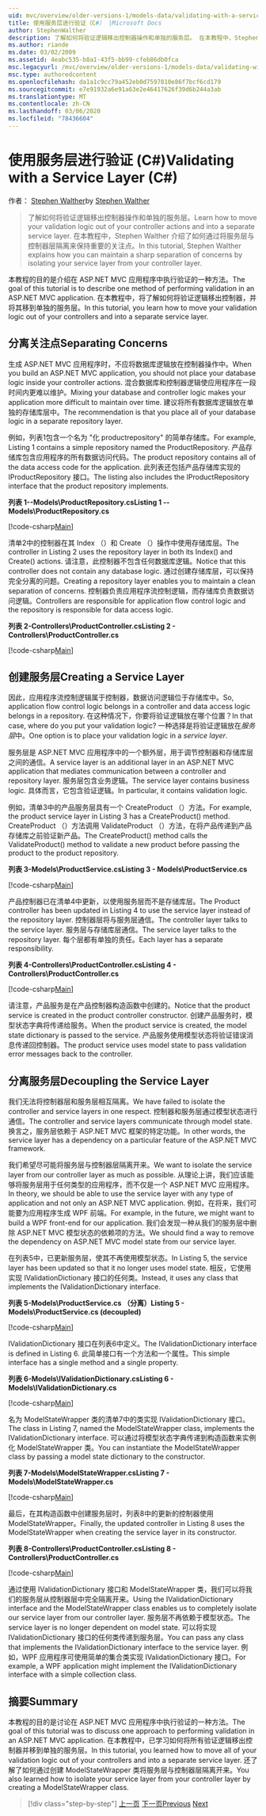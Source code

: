```yaml
---
uid: mvc/overview/older-versions-1/models-data/validating-with-a-service-layer-cs
title: 使用服务层进行验证（C#） |Microsoft Docs
author: StephenWalther
description: 了解如何将验证逻辑移出控制器操作和单独的服务层。 在本教程中，Stephen Walther 介绍了如何 。
ms.author: riande
ms.date: 03/02/2009
ms.assetid: 4eabc535-b8a1-43f5-bb99-cfeb86db0fca
msc.legacyurl: /mvc/overview/older-versions-1/models-data/validating-with-a-service-layer-cs
msc.type: authoredcontent
ms.openlocfilehash: da1a1c9cc79a452eb0d7597810e86f7bcf6cd179
ms.sourcegitcommit: e7e91932a6e91a63e2e46417626f39d6b244a3ab
ms.translationtype: MT
ms.contentlocale: zh-CN
ms.lasthandoff: 03/06/2020
ms.locfileid: "78436604"
---
```

# <a name="validating-with-a-service-layer-c"></a><span data-ttu-id="3f17e-104">使用服务层进行验证 (C#)</span><span class="sxs-lookup"><span data-stu-id="3f17e-104">Validating with a Service Layer (C#)</span></span>

<span data-ttu-id="3f17e-105">作者： [Stephen Walther](https://github.com/StephenWalther)</span><span class="sxs-lookup"><span data-stu-id="3f17e-105">by [Stephen Walther](https://github.com/StephenWalther)</span></span>

> <span data-ttu-id="3f17e-106">了解如何将验证逻辑移出控制器操作和单独的服务层。</span><span class="sxs-lookup"><span data-stu-id="3f17e-106">Learn how to move your validation logic out of your controller actions and into a separate service layer.</span></span> <span data-ttu-id="3f17e-107">在本教程中，Stephen Walther 介绍了如何通过将服务层与控制器层隔离来保持重要的关注点。</span><span class="sxs-lookup"><span data-stu-id="3f17e-107">In this tutorial, Stephen Walther explains how you can maintain a sharp separation of concerns by isolating your service layer from your controller layer.</span></span>

<span data-ttu-id="3f17e-108">本教程的目的是介绍在 ASP.NET MVC 应用程序中执行验证的一种方法。</span><span class="sxs-lookup"><span data-stu-id="3f17e-108">The goal of this tutorial is to describe one method of performing validation in an ASP.NET MVC application.</span></span> <span data-ttu-id="3f17e-109">在本教程中，将了解如何将验证逻辑移出控制器，并将其移到单独的服务层。</span><span class="sxs-lookup"><span data-stu-id="3f17e-109">In this tutorial, you learn how to move your validation logic out of your controllers and into a separate service layer.</span></span>

## <a name="separating-concerns"></a><span data-ttu-id="3f17e-110">分离关注点</span><span class="sxs-lookup"><span data-stu-id="3f17e-110">Separating Concerns</span></span>

<span data-ttu-id="3f17e-111">生成 ASP.NET MVC 应用程序时，不应将数据库逻辑放在控制器操作中。</span><span class="sxs-lookup"><span data-stu-id="3f17e-111">When you build an ASP.NET MVC application, you should not place your database logic inside your controller actions.</span></span> <span data-ttu-id="3f17e-112">混合数据库和控制器逻辑使应用程序在一段时间内更难以维护。</span><span class="sxs-lookup"><span data-stu-id="3f17e-112">Mixing your database and controller logic makes your application more difficult to maintain over time.</span></span> <span data-ttu-id="3f17e-113">建议将所有数据库逻辑放在单独的存储库层中。</span><span class="sxs-lookup"><span data-stu-id="3f17e-113">The recommendation is that you place all of your database logic in a separate repository layer.</span></span>

<span data-ttu-id="3f17e-114">例如，列表1包含一个名为 "化 productrepository" 的简单存储库。</span><span class="sxs-lookup"><span data-stu-id="3f17e-114">For example, Listing 1 contains a simple repository named the ProductRepository.</span></span> <span data-ttu-id="3f17e-115">产品存储库包含应用程序的所有数据访问代码。</span><span class="sxs-lookup"><span data-stu-id="3f17e-115">The product repository contains all of the data access code for the application.</span></span> <span data-ttu-id="3f17e-116">此列表还包括产品存储库实现的 IProductRepository 接口。</span><span class="sxs-lookup"><span data-stu-id="3f17e-116">The listing also includes the IProductRepository interface that the product repository implements.</span></span>

<span data-ttu-id="3f17e-117">**列表 1--Models\ProductRepository.cs**</span><span class="sxs-lookup"><span data-stu-id="3f17e-117">**Listing 1 -- Models\ProductRepository.cs**</span></span>

[!code-csharp[Main](validating-with-a-service-layer-cs/samples/sample1.cs)]

<span data-ttu-id="3f17e-118">清单2中的控制器在其 Index （）和 Create （）操作中使用存储库层。</span><span class="sxs-lookup"><span data-stu-id="3f17e-118">The controller in Listing 2 uses the repository layer in both its Index() and Create() actions.</span></span> <span data-ttu-id="3f17e-119">请注意，此控制器不包含任何数据库逻辑。</span><span class="sxs-lookup"><span data-stu-id="3f17e-119">Notice that this controller does not contain any database logic.</span></span> <span data-ttu-id="3f17e-120">通过创建存储库层，可以保持完全分离的问题。</span><span class="sxs-lookup"><span data-stu-id="3f17e-120">Creating a repository layer enables you to maintain a clean separation of concerns.</span></span> <span data-ttu-id="3f17e-121">控制器负责应用程序流控制逻辑，而存储库负责数据访问逻辑。</span><span class="sxs-lookup"><span data-stu-id="3f17e-121">Controllers are responsible for application flow control logic and the repository is responsible for data access logic.</span></span>

<span data-ttu-id="3f17e-122">**列表 2-Controllers\ProductController.cs**</span><span class="sxs-lookup"><span data-stu-id="3f17e-122">**Listing 2 - Controllers\ProductController.cs**</span></span>

[!code-csharp[Main](validating-with-a-service-layer-cs/samples/sample2.cs)]

## <a name="creating-a-service-layer"></a><span data-ttu-id="3f17e-123">创建服务层</span><span class="sxs-lookup"><span data-stu-id="3f17e-123">Creating a Service Layer</span></span>

<span data-ttu-id="3f17e-124">因此，应用程序流控制逻辑属于控制器，数据访问逻辑位于存储库中。</span><span class="sxs-lookup"><span data-stu-id="3f17e-124">So, application flow control logic belongs in a controller and data access logic belongs in a repository.</span></span> <span data-ttu-id="3f17e-125">在这种情况下，你要将验证逻辑放在哪个位置？</span><span class="sxs-lookup"><span data-stu-id="3f17e-125">In that case, where do you put your validation logic?</span></span> <span data-ttu-id="3f17e-126">一种选择是将验证逻辑放在*服务层*中。</span><span class="sxs-lookup"><span data-stu-id="3f17e-126">One option is to place your validation logic in a *service layer*.</span></span>

<span data-ttu-id="3f17e-127">服务层是 ASP.NET MVC 应用程序中的一个额外层，用于调节控制器和存储库层之间的通信。</span><span class="sxs-lookup"><span data-stu-id="3f17e-127">A service layer is an additional layer in an ASP.NET MVC application that mediates communication between a controller and repository layer.</span></span> <span data-ttu-id="3f17e-128">服务层包含业务逻辑。</span><span class="sxs-lookup"><span data-stu-id="3f17e-128">The service layer contains business logic.</span></span> <span data-ttu-id="3f17e-129">具体而言，它包含验证逻辑。</span><span class="sxs-lookup"><span data-stu-id="3f17e-129">In particular, it contains validation logic.</span></span>

<span data-ttu-id="3f17e-130">例如，清单3中的产品服务层具有一个 CreateProduct （）方法。</span><span class="sxs-lookup"><span data-stu-id="3f17e-130">For example, the product service layer in Listing 3 has a CreateProduct() method.</span></span> <span data-ttu-id="3f17e-131">CreateProduct （）方法调用 ValidateProduct （）方法，在将产品传递到产品存储库之前验证新产品。</span><span class="sxs-lookup"><span data-stu-id="3f17e-131">The CreateProduct() method calls the ValidateProduct() method to validate a new product before passing the product to the product repository.</span></span>

<span data-ttu-id="3f17e-132">**列表 3-Models\ProductService.cs**</span><span class="sxs-lookup"><span data-stu-id="3f17e-132">**Listing 3 - Models\ProductService.cs**</span></span>

[!code-csharp[Main](validating-with-a-service-layer-cs/samples/sample3.cs)]

<span data-ttu-id="3f17e-133">产品控制器已在清单4中更新，以使用服务层而不是存储库层。</span><span class="sxs-lookup"><span data-stu-id="3f17e-133">The Product controller has been updated in Listing 4 to use the service layer instead of the repository layer.</span></span> <span data-ttu-id="3f17e-134">控制器层将与服务层通信。</span><span class="sxs-lookup"><span data-stu-id="3f17e-134">The controller layer talks to the service layer.</span></span> <span data-ttu-id="3f17e-135">服务层与存储库层通信。</span><span class="sxs-lookup"><span data-stu-id="3f17e-135">The service layer talks to the repository layer.</span></span> <span data-ttu-id="3f17e-136">每个层都有单独的责任。</span><span class="sxs-lookup"><span data-stu-id="3f17e-136">Each layer has a separate responsibility.</span></span>

<span data-ttu-id="3f17e-137">**列表 4-Controllers\ProductController.cs**</span><span class="sxs-lookup"><span data-stu-id="3f17e-137">**Listing 4 - Controllers\ProductController.cs**</span></span>

[!code-csharp[Main](validating-with-a-service-layer-cs/samples/sample4.cs)]

<span data-ttu-id="3f17e-138">请注意，产品服务是在产品控制器构造函数中创建的。</span><span class="sxs-lookup"><span data-stu-id="3f17e-138">Notice that the product service is created in the product controller constructor.</span></span> <span data-ttu-id="3f17e-139">创建产品服务时，模型状态字典将传递给服务。</span><span class="sxs-lookup"><span data-stu-id="3f17e-139">When the product service is created, the model state dictionary is passed to the service.</span></span> <span data-ttu-id="3f17e-140">产品服务使用模型状态将验证错误消息传递回控制器。</span><span class="sxs-lookup"><span data-stu-id="3f17e-140">The product service uses model state to pass validation error messages back to the controller.</span></span>

## <a name="decoupling-the-service-layer"></a><span data-ttu-id="3f17e-141">分离服务层</span><span class="sxs-lookup"><span data-stu-id="3f17e-141">Decoupling the Service Layer</span></span>

<span data-ttu-id="3f17e-142">我们无法将控制器层和服务层相互隔离。</span><span class="sxs-lookup"><span data-stu-id="3f17e-142">We have failed to isolate the controller and service layers in one respect.</span></span> <span data-ttu-id="3f17e-143">控制器和服务层通过模型状态进行通信。</span><span class="sxs-lookup"><span data-stu-id="3f17e-143">The controller and service layers communicate through model state.</span></span> <span data-ttu-id="3f17e-144">换言之，服务层依赖于 ASP.NET MVC 框架的特定功能。</span><span class="sxs-lookup"><span data-stu-id="3f17e-144">In other words, the service layer has a dependency on a particular feature of the ASP.NET MVC framework.</span></span>

<span data-ttu-id="3f17e-145">我们希望尽可能将服务层与控制器层隔离开来。</span><span class="sxs-lookup"><span data-stu-id="3f17e-145">We want to isolate the service layer from our controller layer as much as possible.</span></span> <span data-ttu-id="3f17e-146">从理论上讲，我们应该能够将服务层用于任何类型的应用程序，而不仅是一个 ASP.NET MVC 应用程序。</span><span class="sxs-lookup"><span data-stu-id="3f17e-146">In theory, we should be able to use the service layer with any type of application and not only an ASP.NET MVC application.</span></span> <span data-ttu-id="3f17e-147">例如，在将来，我们可能要为应用程序生成 WPF 前端。</span><span class="sxs-lookup"><span data-stu-id="3f17e-147">For example, in the future, we might want to build a WPF front-end for our application.</span></span> <span data-ttu-id="3f17e-148">我们会发现一种从我们的服务层中删除 ASP.NET MVC 模型状态的依赖项的方法。</span><span class="sxs-lookup"><span data-stu-id="3f17e-148">We should find a way to remove the dependency on ASP.NET MVC model state from our service layer.</span></span>

<span data-ttu-id="3f17e-149">在列表5中，已更新服务层，使其不再使用模型状态。</span><span class="sxs-lookup"><span data-stu-id="3f17e-149">In Listing 5, the service layer has been updated so that it no longer uses model state.</span></span> <span data-ttu-id="3f17e-150">相反，它使用实现 IValidationDictionary 接口的任何类。</span><span class="sxs-lookup"><span data-stu-id="3f17e-150">Instead, it uses any class that implements the IValidationDictionary interface.</span></span>

<span data-ttu-id="3f17e-151">**列表 5-Models\ProductService.cs （分离）**</span><span class="sxs-lookup"><span data-stu-id="3f17e-151">**Listing 5 - Models\ProductService.cs (decoupled)**</span></span>

[!code-csharp[Main](validating-with-a-service-layer-cs/samples/sample5.cs)]

<span data-ttu-id="3f17e-152">IValidationDictionary 接口在列表6中定义。</span><span class="sxs-lookup"><span data-stu-id="3f17e-152">The IValidationDictionary interface is defined in Listing 6.</span></span> <span data-ttu-id="3f17e-153">此简单接口有一个方法和一个属性。</span><span class="sxs-lookup"><span data-stu-id="3f17e-153">This simple interface has a single method and a single property.</span></span>

<span data-ttu-id="3f17e-154">**列表 6-Models\IValidationDictionary.cs**</span><span class="sxs-lookup"><span data-stu-id="3f17e-154">**Listing 6 - Models\IValidationDictionary.cs**</span></span>

[!code-csharp[Main](validating-with-a-service-layer-cs/samples/sample6.cs)]

<span data-ttu-id="3f17e-155">名为 ModelStateWrapper 类的清单7中的类实现 IValidationDictionary 接口。</span><span class="sxs-lookup"><span data-stu-id="3f17e-155">The class in Listing 7, named the ModelStateWrapper class, implements the IValidationDictionary interface.</span></span> <span data-ttu-id="3f17e-156">可以通过将模型状态字典传递到构造函数来实例化 ModelStateWrapper 类。</span><span class="sxs-lookup"><span data-stu-id="3f17e-156">You can instantiate the ModelStateWrapper class by passing a model state dictionary to the constructor.</span></span>

<span data-ttu-id="3f17e-157">**列表 7-Models\ModelStateWrapper.cs**</span><span class="sxs-lookup"><span data-stu-id="3f17e-157">**Listing 7 - Models\ModelStateWrapper.cs**</span></span>

[!code-csharp[Main](validating-with-a-service-layer-cs/samples/sample7.cs)]

<span data-ttu-id="3f17e-158">最后，在其构造函数中创建服务层时，列表8中的更新的控制器使用 ModelStateWrapper。</span><span class="sxs-lookup"><span data-stu-id="3f17e-158">Finally, the updated controller in Listing 8 uses the ModelStateWrapper when creating the service layer in its constructor.</span></span>

<span data-ttu-id="3f17e-159">**列表 8-Controllers\ProductController.cs**</span><span class="sxs-lookup"><span data-stu-id="3f17e-159">**Listing 8 - Controllers\ProductController.cs**</span></span>

[!code-csharp[Main](validating-with-a-service-layer-cs/samples/sample8.cs)]

<span data-ttu-id="3f17e-160">通过使用 IValidationDictionary 接口和 ModelStateWrapper 类，我们可以将我们的服务层从控制器层中完全隔离开来。</span><span class="sxs-lookup"><span data-stu-id="3f17e-160">Using the IValidationDictionary interface and the ModelStateWrapper class enables us to completely isolate our service layer from our controller layer.</span></span> <span data-ttu-id="3f17e-161">服务层不再依赖于模型状态。</span><span class="sxs-lookup"><span data-stu-id="3f17e-161">The service layer is no longer dependent on model state.</span></span> <span data-ttu-id="3f17e-162">可以将实现 IValidationDictionary 接口的任何类传递到服务层。</span><span class="sxs-lookup"><span data-stu-id="3f17e-162">You can pass any class that implements the IValidationDictionary interface to the service layer.</span></span> <span data-ttu-id="3f17e-163">例如，WPF 应用程序可使用简单的集合类实现 IValidationDictionary 接口。</span><span class="sxs-lookup"><span data-stu-id="3f17e-163">For example, a WPF application might implement the IValidationDictionary interface with a simple collection class.</span></span>

## <a name="summary"></a><span data-ttu-id="3f17e-164">摘要</span><span class="sxs-lookup"><span data-stu-id="3f17e-164">Summary</span></span>

<span data-ttu-id="3f17e-165">本教程的目的是讨论在 ASP.NET MVC 应用程序中执行验证的一种方法。</span><span class="sxs-lookup"><span data-stu-id="3f17e-165">The goal of this tutorial was to discuss one approach to performing validation in an ASP.NET MVC application.</span></span> <span data-ttu-id="3f17e-166">在本教程中，已学习如何将所有验证逻辑移出控制器并移到单独的服务层。</span><span class="sxs-lookup"><span data-stu-id="3f17e-166">In this tutorial, you learned how to move all of your validation logic out of your controllers and into a separate service layer.</span></span> <span data-ttu-id="3f17e-167">还了解了如何通过创建 ModelStateWrapper 类将服务层与控制器层隔离开来。</span><span class="sxs-lookup"><span data-stu-id="3f17e-167">You also learned how to isolate your service layer from your controller layer by creating a ModelStateWrapper class.</span></span>

> [!div class="step-by-step"]
> <span data-ttu-id="3f17e-168">[上一页](validating-with-the-idataerrorinfo-interface-cs.md)
> [下一页](validation-with-the-data-annotation-validators-cs.md)</span><span class="sxs-lookup"><span data-stu-id="3f17e-168">[Previous](validating-with-the-idataerrorinfo-interface-cs.md)
[Next](validation-with-the-data-annotation-validators-cs.md)</span></span>
